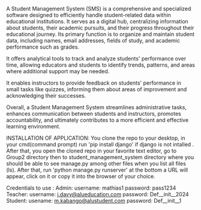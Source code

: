 A Student Management System (SMS) is a comprehensive and specialized software designed to efficiently
handle student-related data within educational institutions. It serves as a digital hub, centralizing 
information about students, their academic pursuits, and their progress throughout their educational journey.
Its primary function is to organize and maintain student data, including names, email addresses, fields of study,
and academic performance such as grades.

 It offers analytical tools to track and analyze students' performance over time, 
 allowing educators and students to identify trends, patterns, and areas where additional support may be needed.
 
 It enables instructors to provide feedback on students' performance in small tasks like quizzes, 
 informing them about areas of improvement and acknowledging their successes.
 
Overall, a Student Management System streamlines administrative tasks, enhances communication 
between students and instructors, promotes accountability, and ultimately contributes to a more
efficient and effective learning environment.

INSTALLATION OF APPLICATION:
You  clone the repo to your desktop, in your cmd(command prompt) run 'pip install django' if
django is not intalled . After that, you  open the cloned repo in your favorite text editor,
go to Group2 directory then  to  student_management_system directory where you should be able
to see manage.py among other files when you list all files (ls).
After that, run 'python manage.py runserver' at the bottom a URL will appear, click on it or
copy it into the browser of your choice.

Credentials to use :
Admin:     username: mathias1                     password: pass1234
Teacher:   username: j.davy@alueducation.com      password: Def__init__2024
Student:   usename: m.kabango@alustudent.com      password: Def__init__1
